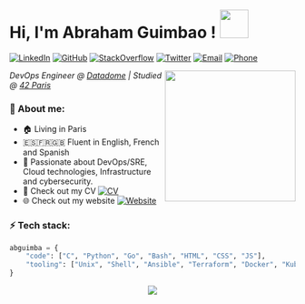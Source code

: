 <h1> Hi, I'm Abraham Guimbao ! <img 
src="https://media.giphy.com/media/ZgTRcH0SbiLV1wolnR/giphy.gif" width="50"></h1>

<p>
	<a href="https://www.linkedin.com/in/abraham-guimbao-parra"><img src="https://img.shields.io/badge/-LinkedIn-222222?style=flat-square&logo=Linkedin&logoColor=white&link=https://www.linkedin.com/in/abraham-guimbao-parra" alt="LinkedIn"></a>
	<a href="https://github.com/abguimba"><img src="https://img.shields.io/badge/-Github-222222?style=flat-square&logo=Github&logoColor=white&link=https://www.github.com/abguimba" alt="GitHub"></a>
	<a href="https://stackoverflow.com/users/10463714/abraham-guimbao"><img src="https://img.shields.io/badge/-StackOverflow-222222?style=flat-square&logo=StackOverflow&logoColor=white&link=https://stackoverflow.com/users/10463714/abraham-guimbao" alt="StackOverflow"></a>
	<a href="https://twitter.com/abguimba"><img src="https://img.shields.io/badge/-Twitter-222222?style=flat-square&logo=twitter&logoColor=white&link=https://twitter.com/abguimba/" alt="Twitter"></a> <a href="mailto:abrahamguimbao@gmail.com"><img src="https://img.shields.io/badge/-abrahamguimbao@gmail.com-c14438?style=flat-square&logo=Gmail&logoColor=white&link=mailto:abrahamguimbao@gmail.com" alt="Email"></a> <a href="tel:+33695656958"><img src="https://img.shields.io/badge/%E2%98%8E-0695656958-lightgrey.svg" alt="Phone"></a>
</p> 

<img align='right' src="https://media.giphy.com/media/oFvFtrhrmIFFe/giphy.gif" width="230">
<p><em>DevOps Engineer @ <a href="https://datadome.co/">Datadome</a> | Studied @ <a href="https://www.42.fr/">42 Paris</a>
</em></p>

### 🧠 About me:

- 🏠 Living in Paris
- 🇪🇸🇫🇷🇬🇧 Fluent in English, French and Spanish
- 🔭 Passionate about DevOps/SRE, Cloud technologies, Infrastructure and cybersecurity.
- 📄 Check out my CV <a href="https://abguimba.github.io/AbrahamGuimbaoCV.pdf"><img src="https://img.shields.io/badge/%F0%9F%93%84-AbrahamGuimbaoCV.pdf-green.svg" alt="CV"></a>
- 🌐 Check out my website <a href="https://abguimba.carrd.co"><img src="https://img.shields.io/badge/%F0%9F%8C%90-abguimba.carrd.co-green.svg" alt="Website"></a>

### ⚡️ Tech stack:

```python
abguimba = {
	"code": ["C", "Python", "Go", "Bash", "HTML", "CSS", "JS"],
	"tooling": ["Unix", "Shell", "Ansible", "Terraform", "Docker", "Kubernetes", "CI/CD", "Jenkins", "AWS", "VCS", "GCP", "Agile"],
}
```

<p align="center">
	<a href="https://www.codewars.com/users/abguimba"><img src="https://www.codewars.com/users/abguimba/badges/small"></a>
</p>
